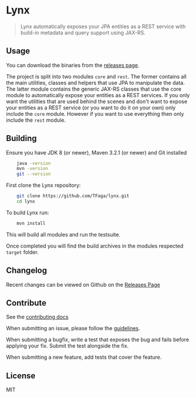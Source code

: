 # Lynx

> Lynx automatically exposes your JPA entities as a REST service with build-in metadata and query support using JAX-RS.

## Usage

You can download the binaries from the [releases page](https://github.com/TFaga/lynx/releases).

The project is split into two modules `core` and `rest`. The former contains all the main utilities, classes and
helpers that use JPA to manipulate the data. The latter module contains the generic JAX-RS classes that use the core
module to automatically expose your entities as a REST services. If you only want the utilities that are used behind
the scenes and don't want to expose your entities as a REST service (or you want to do it on your own) only include
the `core` module. However if you want to use everything then only include the `rest` module.

## Building

Ensure you have JDK 8 (or newer), Maven 3.2.1 (or newer) and Git installed

```bash
    java -version
    mvn -version
    git --version
```

First clone the Lynx repository:

```bash
    git clone https://github.com/TFaga/lynx.git
    cd lynx
```
    
To build Lynx run:

```bash
    mvn install
```

This will build all modules and run the testsuite. 
    
Once completed you will find the build archives in the modules respected `target` folder.

## Changelog

Recent changes can be viewed on Github on the [Releases Page](https://github.com/TFaga/lynx/releases)

## Contribute

See the [contributing docs](https://github.com/TFaga/lynx/blob/master/CONTRIBUTING.md)

When submitting an issue, please follow the [guidelines](https://github.com/TFaga/lynx/blob/master/CONTRIBUTING.md#bugs).

When submitting a bugfix, write a test that exposes the bug and fails before applying your fix. Submit the test alongside the fix.

When submitting a new feature, add tests that cover the feature.

## License

MIT